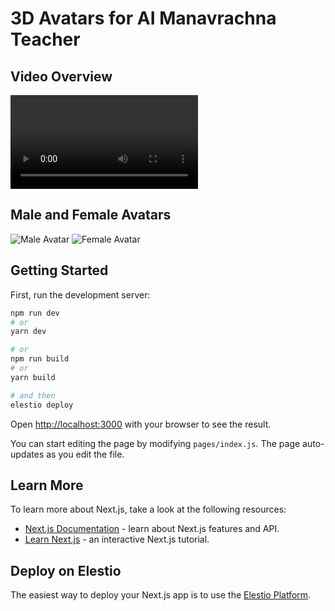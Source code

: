 # 3D Avatars for AI Manavrachna Teacher

## Video Overview

![Project Video](./public/assets/AIBotDemo.mp4)  <!-- Updated file extension to .mp4 -->

## Male and Female Avatars

![Male Avatar](./public/assets/Male_Manavrachna_Homepage.png)
![Female Avatar](./public/assets/Female_Manavrachna_Homepage.png)

## Getting Started

First, run the development server:

```bash
npm run dev
# or
yarn dev

# or
npm run build
# or
yarn build

# and then
elestio deploy
```

Open [http://localhost:3000](http://localhost:3000) with your browser to see the result.

You can start editing the page by modifying `pages/index.js`. The page auto-updates as you edit the file.

## Learn More

To learn more about Next.js, take a look at the following resources:

-  [Next.js Documentation](https://nextjs.org/docs) - learn about Next.js features and API.
-  [Learn Next.js](https://nextjs.org/learn) - an interactive Next.js tutorial.

## Deploy on Elestio

The easiest way to deploy your Next.js app is to use the [Elestio Platform](https://ellest.io).
